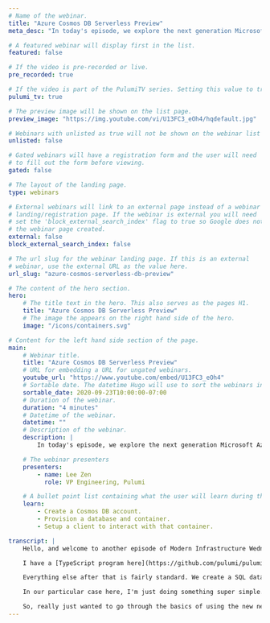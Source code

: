 ```yaml
---
# Name of the webinar.
title: "Azure Cosmos DB Serverless Preview"
meta_desc: "In today's episode, we explore the next generation Microsoft Azure provider for Pulumi. We take it for a spin on Azure's Cosmos DB serverless preview."

# A featured webinar will display first in the list.
featured: false

# If the video is pre-recorded or live.
pre_recorded: true

# If the video is part of the PulumiTV series. Setting this value to true will list the video in the "PulumiTV" section.
pulumi_tv: true

# The preview image will be shown on the list page.
preview_image: "https://img.youtube.com/vi/U13FC3_eOh4/hqdefault.jpg"

# Webinars with unlisted as true will not be shown on the webinar list
unlisted: false

# Gated webinars will have a registration form and the user will need
# to fill out the form before viewing.
gated: false

# The layout of the landing page.
type: webinars

# External webinars will link to an external page instead of a webinar
# landing/registration page. If the webinar is external you will need
# set the 'block_external_search_index' flag to true so Google does not index
# the webinar page created.
external: false
block_external_search_index: false

# The url slug for the webinar landing page. If this is an external
# webinar, use the external URL as the value here.
url_slug: "azure-cosmos-serverless-db-preview"

# The content of the hero section.
hero:
    # The title text in the hero. This also serves as the pages H1.
    title: "Azure Cosmos DB Serverless Preview"
    # The image the appears on the right hand side of the hero.
    image: "/icons/containers.svg"

# Content for the left hand side section of the page.
main:
    # Webinar title.
    title: "Azure Cosmos DB Serverless Preview"
    # URL for embedding a URL for ungated webinars.
    youtube_url: "https://www.youtube.com/embed/U13FC3_eOh4"
    # Sortable date. The datetime Hugo will use to sort the webinars in date order.
    sortable_date: 2020-09-23T10:00:00-07:00
    # Duration of the webinar.
    duration: "4 minutes"
    # Datetime of the webinar.
    datetime: ""
    # Description of the webinar.
    description: |
        In today's episode, we explore the next generation Microsoft Azure provider for Pulumi. We take it for a spin on Azure's Cosmos DB serverless preview and show how easy it is to create a database and wire up the connection string information to a client. Code for the episode can be found [here](https://github.com/pulumi/pulumitv/tree/master/modern-infrastructure-wednesday/2020-09-23).

    # The webinar presenters
    presenters:
        - name: Lee Zen
          role: VP Engineering, Pulumi

    # A bullet point list containing what the user will learn during the webinar.
    learn:
        - Create a Cosmos DB account.
        - Provision a database and container.
        - Setup a client to interact with that container.

transcript: |
    Hello, and welcome to another episode of Modern Infrastructure Wednesday. I'm your host, Lee Zen, and today we're going to be covering the Azure Cosmos DB Serverless Preview along with Pulumi's new Azure Next-Gen Provider. So, what are we going to do today? We're going to be covering creation of a Cosmos DB account, provisioning a database container, and then also setting up a client to interact with that container. So, very basic stuff, but really just excited to show off the new next-gen provider that we've built that really covers the full surface area of all those Azure resources that you want to use. And really, the ability to use any feature on day one, once it's announced because we're compiling our provider based on the actual Azure REST API specs. So, let's get started.

    I have a [TypeScript program here](https://github.com/pulumi/pulumitv/tree/master/modern-infrastructure-wednesday/2020-09-23), so you can see we're importing from our new Azure next-gen provider here. Then, I'm also importing from the Azure Cosmos Client. I already have everything prebuilt because I don't want to spend any time on the provisioning steps. So, you can see this looks and behaves very similar to the previous Azure provider. You create a resource group, you create a document DB database account. We give it the parameters we want. In particular of note here is that you can actually, again, because we're reflecting the full surface area of that resource model in the Azure REST API, we can give this a capabilities property with the name EnableServerless, and this will enable the serverless preview for Cosmos DB.

    Everything else after that is fairly standard. We create a SQL database in that Cosmos DB account, and then we create a container to interact with it as always. Then, finally, you could do a number of things with these outputs now, so at the end of this, we'll have created that account, the database, and then the container, and then you can then get back to the connection string. So, you can see here, again, using the new provider, we can actually make a call to list database account connection strings, which is again, part of that REST API surface area that we've modeled. So, we can actually get back those connection strings. You could totally imagine taking that and passing that on to something else. So, passing those connection strings onto, for example, a function or something like that, or storing it as a sequence so you can use it later on in your web app.

    In our particular case here, I'm just doing something super simple. I'm using the Cosmos Client that I've imported from above, and then I'm just going to insert a single item here with just some key and some value. So, if we run this program, we've already gone ahead and all these resources were already created, so there's really not too much to show there. As you can see, there's no changes. But if I say yes, this particular `apply` will actually run and we should see an additional item in our data store. So, if we go here and this is the items, this is the serverless DB that I created, and if I refresh my items here, you can see that I have a third item now, and that has that timestamp inserted in.

    So, really just wanted to go through the basics of using the new next-gen provider with Pulumi and how easy it is to use it and how easy it is to actually wire things in and get your applications up and running on the new preview for Azure Cosmos DB. I hope you enjoyed today's episode of Modern Infrastructure Wednesday. Please make sure to [subscribe to PulumiTV](https://www.youtube.com/channel/UC2Dhyn4Ev52YSbcpfnfP0Mw?sub_confirmation=1) for future updates and leave your comments below and like the video, if you enjoyed today's episode and I hope to see you next week on PulumiTV. Thanks very much.
---
```

